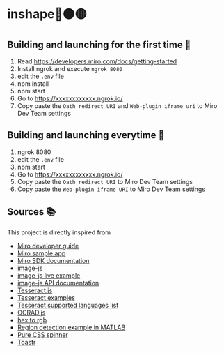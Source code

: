 # inshape🔴🟠🟡

## Building and launching for the first time :construction_worker:
1. Read https://developers.miro.com/docs/getting-started
1. Install ngrok and execute `ngrok 8080`
1. edit the `.env` file
1. npm install
1. npm start
1. Go to https://xxxxxxxxxxxx.ngrok.io/
1. Copy paste the `Oath redirect URI` and `Web-plugin iframe uri` to Miro Dev Team settings

## Building and launching everytime :construction_worker:
1. ngrok 8080
1. edit the `.env` file
1. npm start
1. Go to https://xxxxxxxxxxxx.ngrok.io/
1. Copy paste the `Oath redirect URI`     to Miro Dev Team settings
1. Copy paste the `Web-plugin iframe URI` to Miro Dev Team settings


## Sources :books:
This project is directly inspired from :
- [Miro developer guide](https://developers.miro.com/docs/getting-started)
- [Miro sample app](https://github.com/miroapp/app-examples/tree/master/sample-app)
- [Miro SDK documentation](https://developers.miro.com/docs/the-windowmiro-object)
- [image-js](https://github.com/image-js/image-js)
- [image-js live example](https://www.w3schools.com/code/tryit.asp?filename=FVCJLR0VNK33)
- [image-js API documentation](https://image-js.github.io/image-js/)
- [Tesseract.js](https://github.com/naptha/tesseract.js)
- [Tesseract examples](https://github.com/naptha/tesseract.js/blob/master/docs/examples.md)
- [Tesseract supported languages list](https://github.com/naptha/tesseract.js/blob/master/docs/tesseract_lang_list.md)
- [OCRAD.js](http://antimatter15.com/ocrad.js/demo.html)
- [hex to rgb](https://www.webfx.com/web-design/hex-to-rgb/)
- [Region detection example in MATLAB](https://fr.mathworks.com/help/images/ref/regionprops.html)
- [Pure CSS spinner](https://jsbin.com/roqakuxebo/)
- [Toastr](https://github.com/CodeSeven/toastr)